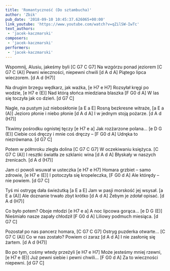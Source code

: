```yaml
---
title: 'Romantyczność (Do sztambucha)'
author: 'Zbik'
pub_date: '2018-09-10 10:45:37.626065+00:00'
link_youtube: 'https://www.youtube.com/watch?v=qZilSW-IwTc'
text_authors:
 - 'jacek-kaczmarski'
composers:
 - 'jacek-kaczmarski'
performers:
 - 'jacek-kaczmarski'
---
```


Wspomnij, Alusiu, jakeśmy byli [C G7 C G7]
Na wzgórzu ponad jeziorem [C G7 C (A)]
Pewni wieczności, niepewni chwili [d A d A]
Piątego lipca wieczorem. [d A d (H7)]

Na drugim brzegu wędkarz, jak ważka, [e H7 e H7]
Rozsyłał kręgi po wodzie, [e H7 e (E)]
Nad którą słońca miedziana blaszka [F G0 d A]
W las się toczyła jak co dzień. [d G7 C]

Nagle, na pustym już nieboskłonie [a E a E]
Rosną bezkresne witraże, [a E a (A)]
Jezioro płonie i niebo płonie [d A d A]
I w jednym stoją pożarze. [d A d (H7)]

Tkwimy pośrodku ognistej tęczy [e H7 e a]
Jak rozżarzone polana… [e D G (E)]
Ciebie coś dręczy i mnie coś dręczy – [F G0 d A]
Udręka to niezrównana. [d G7 C]

Potem w półmroku zległa dolina [C G7 C G7]
W oczekiwaniu księżyca. [C G7 C (A)]
I resztki światła ze szklanic wina [d A d A]
Błyskały w naszych źrenicach. [d A d (H7)]

Jam ci powoli wsuwał w usteczka [e H7 e H7]
Homara grzbiet – samo zdrowie, [e H7 e (E)]
I potoczyła się kropeleczka, [F G0 d A]
Ale którędy – nie powiem. [d G7 C]

Tyś mi ostrygę dała świeżutką [a E a E]
Jam w pasji morskość jej wsysał. [a E a (A)]
Ale doznanie trwało zbyt krótko [d A d A]
Żebym je zdołał opisać. [d A d (H7)]

Co było potem? Oboje młodzi [e H7 e a]
A noc lipcowa gorąca… [e D G (E)]
Nieśmiało nasze zapały chłodził [F G0 d A]
Liliowy podmuch miesiąca. [d G7 C]

Pozostał po nas pancerz homara, [C G7 C G7]
Ostryg puzderka otwarte… [C G7 C (A)]
Co w nas zostało? Powiem ci zaraz [d A d A]
I nie zasłonię się żartem. [d A d (H7)]

Bo po tym, cośmy wtedy przeżyli [e H7 e H7]
Może jesteśmy mniej rzewni, [e H7 e (E)]
Już pewni siebie i pewni chwili… [F G0 d A]
Za to wieczności niepewni. [d G7 C]